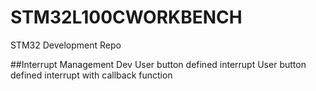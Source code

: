 # STM32L100CWORKBENCH
STM32 Development Repo

##Interrupt Management Dev
User button defined interrupt 
User button defined interrupt with callback function 
